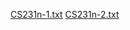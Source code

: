 [CS231n-1.txt](https://github.com/sunmin-lee99/Euron-AI-2021/files/6220152/CS231n-1.txt)
[CS231n-2.txt](https://github.com/sunmin-lee99/Euron-AI-2021/files/6220153/CS231n-2.txt)
